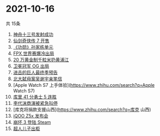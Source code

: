 # 2021-10-16
  共 15条

  <!-- BEGIN -->
  <!-- 最后更新时间:Sat Oct 16 2021 05:09:13 GMT+0000 (Coordinated Universal Time) -->
  1. [神舟十三号发射成功](https://www.zhihu.com/search?q=神舟十三号)
1. [仙剑奇侠传 7 开售](https://www.zhihu.com/search?q=仙剑奇侠传7)
1. [《功勋》孙家栋单元](https://www.zhihu.com/search?q=功勋)
1. [FPX 世界赛爆冷出局](https://www.zhihu.com/search?q=FPX)
1. [20 万黄金制千粒米扔黄浦江](https://www.zhihu.com/search?q=黄金米)
1. [卫冕冠军 OG 出局](https://www.zhihu.com/search?q=og)
1. [进击的巨人最终季预告](https://www.zhihu.com/search?q=进击的巨人)
1. [北大弑母案吴谢宇亲笔信](https://www.zhihu.com/search?q=吴谢宇)
1. [Apple Watch S7 上手体验](https://www.zhihu.com/search?q=Apple Watch S7)
1. [库里 41 分勇士 5 连胜](https://www.zhihu.com/search?q=库里)
1. [李代沫商演被紧急叫停](https://www.zhihu.com/search?q=李代沫)
1. [库克将捐款支援山西](https://www.zhihu.com/search?q=库克 山西)
1. [iQOO Z5x 发布会](https://www.zhihu.com/search?q=iQOO)
1. [崩坏 3 登陆 Steam](https://www.zhihu.com/search?q=崩坏3)
1. [超人儿子出柜](https://www.zhihu.com/search?q=超人)
  <!-- END -->
  